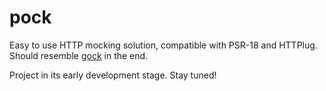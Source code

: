 # pock

Easy to use HTTP mocking solution, compatible with PSR-18 and HTTPlug. Should resemble [gock](https://github.com/h2non/gock) in the end.

Project in its early development stage. Stay tuned!
